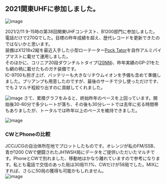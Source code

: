 ## 2021関東UHFに参加しました。
![image](https://user-images.githubusercontent.com/79028771/107869654-c2c86580-6ed3-11eb-8df5-c1fc0ef32b3a.png)

2021/2/11 9-15時の第38回関東UHFコンテスト、B1200部門に参加しました。  
電話だけで270Qでした。目標の昨年成績を超え、歴代レコードを更新できたのではないかと思います。  
装備はX1218x2縦を最近入手した小型ローテーター[Pock Tator](http://pocke.tech/sell/pocke-tator/)を自作アルミパイプマストに載せて運用しました。  
そのほかに、コリニア20段ダウンチルトタイプ([20NN](https://blog.goo.ne.jp/diw/c/7114d466255f48fdbdaa4a530605f392))、昨年実績のGP-21をたも網の柄に載せたものガチ装備です。  
IC-9700も担ぎ上げ、バッテリーも大きなリチウムイオンを予備も含めて準備しました。プリアンプも用意したのですが、最後のサーチで少し使っただけです、でも２マルチ程絞り出すのに貢献してくれました。  
  
![image](https://user-images.githubusercontent.com/79028771/107869557-d6270100-6ed2-11eb-8f36-187bfa057552.png)
さて、累積グラフをみると、終始昨年のペースを上回っています。開始後30-60分で多少レートが落ち、その後も30分レートでは去年に劣る時間帯もありましたが、トータルでは昨年以上のペースを維持できました。  
  
![image](https://user-images.githubusercontent.com/79028771/107869574-fd7dce00-6ed2-11eb-9f6a-4d5e0f443d08.png)
  
### CWとPhoneの比較
JCC/JCGの自治体所在地でプロットしたものです。オレンジが私のFM/SSB、青が1200 CWで健闘されたJH1WSH局にデータをご提供いただいたマルチです。PhoneとCWで別れました、移動地はかなり離れていますので参考になります。私とも電話で交信のあった局は30局11.1%、CWだけが58局でした。MIXにすれば、さらに50局の獲得も可能かもしれません。  
![image](https://user-images.githubusercontent.com/79028771/107869678-f3100400-6ed3-11eb-819c-f5af5648bc03.png)


